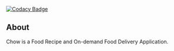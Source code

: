 [![Codacy Badge](https://app.codacy.com/project/badge/Grade/0aa6bf7d20b04f4fac7b54fe68f57351)](https://www.codacy.com/gh/BuildForSDGCohort2/chow-frontend?utm_source=github.com&amp;utm_medium=referral&amp;utm_content=BuildForSDGCohort2/chow-frontend&amp;utm_campaign=Badge_Grade)
##  About
Chow is a Food Recipe and On-demand Food Delivery Application.


